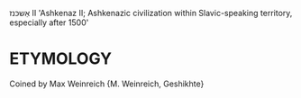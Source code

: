 אַשכּנז II
'Ashkenaz II; Ashkenazic civilization within Slavic-speaking territory, especially after 1500'

ETYMOLOGY
===========
Coined by Max Weinreich {M. Weinreich, Geshikhte}
